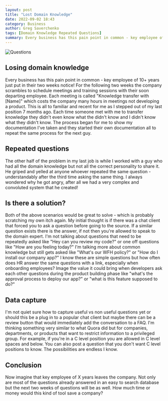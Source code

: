 ```yaml
---
layout: post
title: "Lost Domain Knowledge"
date: 2022-09-02 18:43
category: Business
author: Greg Saverchenko
tags: [Domain Knowledge Repeated Questions]
summary: Every business has this pain point in common - key employee of 10+ years just put in their two weeks notice!
---
```


![Questions](../../../../Questions.png)

## Losing domain knowledge

Every business has this pain point in common - key employee of 10+ years just put in their two weeks notice! For the following two weeks the company scrambles to schedule meetings and training sessions with their soon departing employee. Each meeting is called "Knowledge transfer with [Name]" which costs the company many hours in meetings not developing a product. This is all to familiar and recent for me as I stepped out of my last position 7 months ago. Each time someone met with me to transfer knowledge they didn't even know what the didn't know and I didn't know what they didn't know. The process began for me to show my documentation I've taken and they started their own documentation all to repeat the same process for the next guy.


## Repeated questions

The other half of the problem in my last job is while I worked with a guy who had all the domain knowledge but not all the correct personality to share it. He griped and yelled at anyone whoever repeated the same question - understandably after the third time asking the same thing. I always wondered why he got angry, after all we had a very complex and convoluted system that he created!

## Is there a solution?

Both of the above scenarios would be great to solve - which is probably scratching my own itch again. My initial thought is if there was a chat client that forced you to ask a question before going to the source. If a similar question exists there is the answer, if not then you're allowed to speak to the domain expert. I'm not talking about questions that need to be repeatedly asked like "Hey can you review my code?" or one off questions like "How are you feeling today?" I'm talking more about common knowledge but still gets asked like "What's our WFH policy?" or "How do I install our company app?" I know these are simple questions but how often does HR answer the same questions with a link, especially when onboarding employees? Image the value it could bring when developers ask each other questions during the product building phase like "what's the approval process to deploy our app?" or "what is this feature supposed to do?"


## Data capture

I'm not quiet sure how to capture useful vs non useful questions yet or should this be a plug in to a popular chat client but maybe there can be a review button that would immediately add the conversation to a FAQ. I'm thinking something very similar to what Quora did but for companies, departments, or products that want to restrict information to a privileged group. For example, if you're in a C level position you are allowed in C level spaces and below. You can also post a question that you don't want C level positions to know. The possibilities are endless I know.


## Conclusion

Now imagine that key employee of X years leaves the company. Not only are most of the questions already answered in an easy to search database but the next two weeks of questions will be as well. How much time or money would this kind of tool save a company?